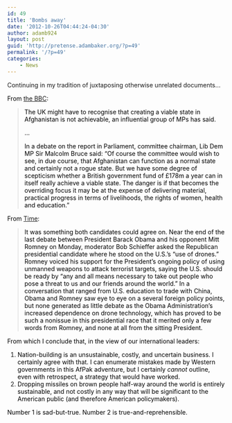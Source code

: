```yaml
---
id: 49
title: 'Bombs away'
date: '2012-10-26T04:44:24-04:30'
author: adamb924
layout: post
guid: 'http://pretense.adambaker.org/?p=49'
permalink: '/?p=49'
categories:
    - News
---
```


Continuing in my tradition of juxtaposing otherwise unrelated documents…

<span style="color: #000000;">From [the BBC](http://www.bbc.co.uk/news/uk-politics-20074051):</span>

> <span style="color: #000000;">The UK might have to recognise that creating a viable state in Afghanistan is not achievable, an influential group of MPs has said.</span>
> 
> <span style="color: #000000;">…</span>
> 
> <span style="color: #000000;">In a debate on the report in Parliament, committee chairman, Lib Dem MP Sir Malcolm Bruce said: “Of course the committee would wish to see, in due course, that Afghanistan can function as a normal state and certainly not a rogue state. But we have some degree of scepticism whether a British government fund of £178m a year can in itself really achieve a viable state. The danger is if that becomes the overriding focus it may be at the expense of delivering material, practical progress in terms of livelihoods, the rights of women, health and education.”</span>

<span style="color: #000000;">From [Time](http://world.time.com/2012/10/23/drones-a-non-issue-in-u-s-presidential-debate-riles-pakistan/?xid=gonewsedit):</span>

> <span style="color: #000000;">It was something both candidates could agree on. Near the end of the last debate between President Barack Obama and his opponent Mitt Romney on Monday, moderator Bob Schieffer asked the Republican presidential candidate where he stood on the U.S.’s “use of drones.” Romney voiced his support for the President’s ongoing policy of using unmanned weapons to attack terrorist targets, saying the U.S. should be ready by “any and all means necessary to take out people who pose a threat to us and our friends around the world.” In a conversation that ranged from U.S. education to trade with China, Obama and Romney saw eye to eye on a several foreign policy points, but none generated as little debate as the Obama Administration’s increased dependence on drone technology, which has proved to be such a nonissue in this presidential race that it merited only a few words from Romney, and none at all from the sitting President.</span>

<span style="color: #000000;">From which I conclude that, in the view of our international leaders:</span>

1. <span style="color: #000000;">Nation-building is an unsustainable, costly, and uncertain business. I certainly agree with that. I can enumerate mistakes made by Western governments in this AfPak adventure, but I certainly </span><span style="color: #000000;">*cannot*</span><span style="color: #000000;"> outline, even with retrospect, a strategy that would have worked.</span>
2. <span style="color: #000000;">Dropping missiles on brown people half-way around the world is entirely sustainable, and not costly in any way that will be significant to the American public (and therefore American policymakers).</span>

<span style="color: #000000;">Number 1 is sad-but-true. Number 2 is true-and-reprehensible.</span>